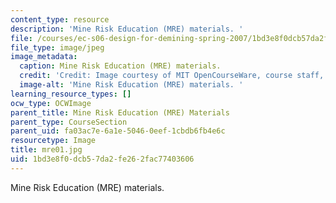 ```yaml
---
content_type: resource
description: 'Mine Risk Education (MRE) materials. '
file: /courses/ec-s06-design-for-demining-spring-2007/1bd3e8f0dcb57da2fe262fac77403606_mre01.jpg
file_type: image/jpeg
image_metadata:
  caption: Mine Risk Education (MRE) materials.
  credit: 'Credit: Image courtesy of MIT OpenCourseWare, course staff, and students.'
  image-alt: 'Mine Risk Education (MRE) materials. '
learning_resource_types: []
ocw_type: OCWImage
parent_title: Mine Risk Education (MRE) Materials
parent_type: CourseSection
parent_uid: fa03ac7e-6a1e-5046-0eef-1cbdb6fb4e6c
resourcetype: Image
title: mre01.jpg
uid: 1bd3e8f0-dcb5-7da2-fe26-2fac77403606
---
```

Mine Risk Education (MRE) materials. 

